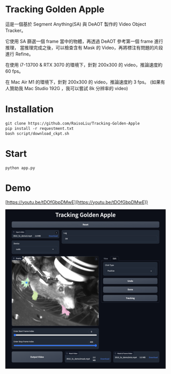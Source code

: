# Tracking Golden Apple

這是一個基於 Segment Anything(SA) 與 DeAOT 製作的 Video Object Tracker。

它使用 SA 篩選一個 frame 當中的物體，再透過 DeAOT 參考第一個 frame 進行推理，
當推理完成之後，可以檢查含有 Mask 的 Video，再將標注有問題的片段進行 Refine。

在使用 i7-13700 & RTX 3070 的環境下，針對 200x300 的 video，推論速度約 60 fps。

在 Mac Air M1 的環境下，針對 200x300 的 video，推論速度約 3 fps。 (如果有人贊助我 Mac Studio 192G ，我可以嘗試 8k 分辨率的 video)

# Installation

```
git clone https://github.com/RaisoLiu/Tracking-Golden-Apple
pip install -r requestment.txt
bash script/download_ckpt.sh
```

# Start 

```
python app.py
```

# Demo

[https://youtu.be/tDOfGbpDMwE](https://youtu.be/tDOfGbpDMwE))

[![IMAGE ALT TEXT HERE](image.png)](https://youtu.be/tDOfGbpDMwE)
